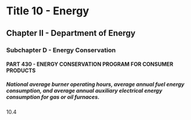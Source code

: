 
# Title 10 - Energy
## Chapter II - Department of Energy
### Subchapter D - Energy Conservation
#### PART 430 - ENERGY CONSERVATION PROGRAM FOR CONSUMER PRODUCTS
##### National average burner operating hours, average annual fuel energy consumption, and average annual auxiliary electrical energy consumption for gas or oil furnaces.

10.4
